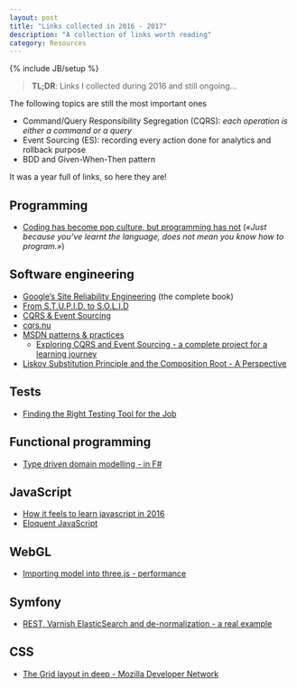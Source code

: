 ```yaml
---
layout: post
title: "Links collected in 2016 - 2017"
description: "A collection of links worth reading"
category: Resources
---
```

{% include JB/setup %}

> **TL;DR**: Links I collected during 2016 and still ongoing...

The following topics are still the most important ones

* Command/Query Responsibility Segregation (CQRS): *each operation is either a command or a query*
* Event Sourcing (ES): recording every action done for analytics and rollback
  purpose
* BDD and Given-When-Then pattern
<!--more-->
It was a year full of links, so here they are!

## Programming

* [Coding has become pop culture, but programming has not](https://hackernoon.com/coding-has-become-a-pop-culture-939100f84b0c#.ej5j9046o) (*«Just because you’ve learnt the language, does not mean you know how to program.»*)

## Software engineering

* [Google’s Site Reliability Engineering](https://landing.google.com/sre/book/) (the complete book)
* [From S.T.U.P.I.D. to S.O.L.I.D](http://williamdurand.fr/2013/07/30/from-stupid-to-solid-code/)
* [CQRS & Event Sourcing](https://moquet.net/talks/lavajug-2016/)
* [cqrs.nu](http://cqrs.nu)
* [MSDN patterns & practices](https://msdn.microsoft.com/en-us/library/hh917312.aspx)
    * [Exploring CQRS and Event Sourcing - a complete project for a learning journey](https://msdn.microsoft.com/en-us/library/jj554200.aspx)
* [Liskov Substitution Principle and the Composition Root - A Perspective](http://www.dotnetcurry.com/patterns-practices/1259/liskov-substitution-principle-perspective)

## Tests

* [Finding the Right Testing Tool for the Job](http://www.slideshare.net/CiaranMcNulty/finding-the-right-testing-tool-for-the-job?next_slideshow=1)

## Functional programming

* [Type driven domain modelling - in F#](http://lucasmreis.github.io/blog/type-driven-domain-modelling-part-1/)

## JavaScript

* [How it feels to learn javascript in 2016](https://hackernoon.com/how-it-feels-to-learn-javascript-in-2016-d3a717dd577f#.o1ga5xhyj)
* [Eloquent JavaScript](http://eloquentjavascript.net/)

## WebGL

* [Importing model into three.js - performance](http://stackoverflow.com/q/23073947/1977778)

## Symfony

* [REST, Varnish ElasticSearch and de-normalization - a real example](http://symfony.com/blog/one-api-to-rule-all-product-data)

## CSS

* [The Grid layout in deep - Mozilla Developer Network](https://developer.mozilla.org/en-US/docs/Learn/CSS/CSS_layout/Grids)
